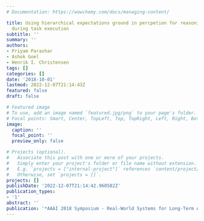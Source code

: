```yaml
---
# Documentation: https://wowchemy.com/docs/managing-content/

title: Using hierarchical expectations ground in percpetion for reasonign about failures
  during task execution
subtitle: ''
summary: ''
authors:
- Priyam Parashar
- Ashok Goel
- Henrik I. Christensen
tags: []
categories: []
date: '2018-10-01'
lastmod: 2022-12-07T21:14:43Z
featured: false
draft: false

# Featured image
# To use, add an image named `featured.jpg/png` to your page's folder.
# Focal points: Smart, Center, TopLeft, Top, TopRight, Left, Right, BottomLeft, Bottom, BottomRight.
image:
  caption: ''
  focal_point: ''
  preview_only: false

# Projects (optional).
#   Associate this post with one or more of your projects.
#   Simply enter your project's folder or file name without extension.
#   E.g. `projects = ["internal-project"]` references `content/project/deep-learning/index.md`.
#   Otherwise, set `projects = []`.
projects: []
publishDate: '2022-12-07T21:14:42.960582Z'
publication_types:
- '1'
abstract: ''
publication: '*AAAI 2018 Symposium - Real-World Systems for Long-Term Autonomy*'
---
```

